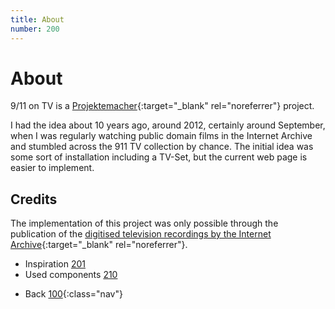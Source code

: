 ```yaml
---
title: About
number: 200
---
```

# About
 9/11 on TV is a [Projektemacher](https://projektemacher.org/){:target="_blank" rel="noreferrer"} project.

I had the idea about 10 years ago, around 2012, certainly around September, when I was regularly watching public domain films in the Internet Archive and stumbled across the 911 TV collection by chance. The initial idea was some sort of installation including a TV-Set, but the current web page is easier to implement.

## Credits

The implementation of this project was only possible through the publication of the [digitised television recordings by the Internet Archive](https://archive.org/details/911){:target="_blank" rel="noreferrer"}.

* Inspiration [201](201)
* Used components [210](210)
<!-- -->
* Back [100](100){:class="nav"}
